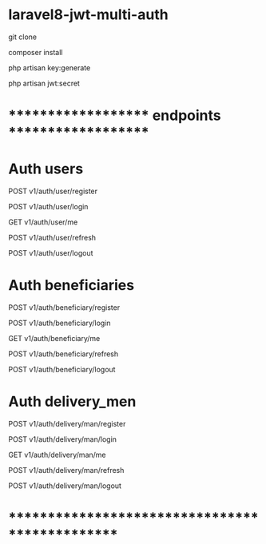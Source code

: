 # laravel8-jwt-multi-auth

git clone 

composer install

php artisan key:generate

php artisan jwt:secret

# ****************** endpoints ******************
# Auth users

POST	v1/auth/user/register

POST	v1/auth/user/login

GET	      v1/auth/user/me

POST	v1/auth/user/refresh

POST	v1/auth/user/logout

# Auth beneficiaries

POST	v1/auth/beneficiary/register

POST	v1/auth/beneficiary/login

GET	      v1/auth/beneficiary/me

POST	v1/auth/beneficiary/refresh

POST	v1/auth/beneficiary/logout

# Auth delivery_men

POST	v1/auth/delivery/man/register

POST	v1/auth/delivery/man/login

GET	  v1/auth/delivery/man/me

POST	v1/auth/delivery/man/refresh

POST	v1/auth/delivery/man/logout

# **********************************************

